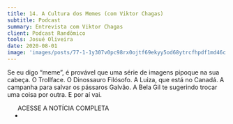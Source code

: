 ```yaml
---
title: 14. A Cultura dos Memes (com Viktor Chagas)
subtitle: Podcast
summary: Entrevista com Viktor Chagas
client: Podcast Randômico
tools: Josué Oliveira
date: 2020-08-01
image: 'images/posts/77-1-1y307v0pc98rx0ojtf69ekyy5od68ytrcfhpdf1md46c.png'
---
```


Se eu digo “meme”, é provável que uma série de imagens pipoque na sua cabeça. O Trollface. O Dinossauro Filósofo. A Luiza, que está no Canadá. A campanha para salvar os pássaros Galvão. A Bela Gil te sugerindo trocar uma coisa por outra. E por aí vai.

<div class="post__share"><ul class="share__list list-reset">ACESSE A NOTÍCIA COMPLETA<li class="share__item" style="margin-left: 10px"><a class="share__link share__facebook" style="background: #fa5657" href="https://open.spotify.com/episode/0BEx3lwD6BmQd7mozDBH4g?si=n-u6B6XARyGWEfH7l1JBiw&nd=1&dlsi=761d9ac681ca4e4b" 
onclick=window.open(this.href, 'pop-up', 'left=20,top=20,width=500,height=500,toolbar=1,resizable=0'); return false;" title="Link" rel="nofollow"><i class="fa-solid fa-link"></i></a></li></ul></div>
<!-- <div class="gallery-box"><div class="gallery"><img src="/clipping/images/example-1.jpg" loading="lazy" alt="Project"><img src="/clipping/images/example-2.jpg" loading="lazy" alt="Project"></div><em>Gallery / <a href="https://www.freepik.com/" target="_blank">Freepic</a></em></div> -->